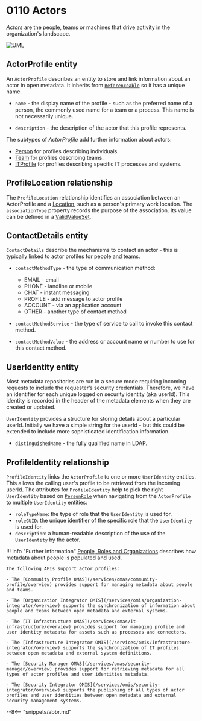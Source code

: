 <!-- SPDX-License-Identifier: CC-BY-4.0 -->
<!-- Copyright Contributors to the Egeria project. -->

# 0110 Actors

[*Actors*](/concepts/actor) are the people, teams or machines that drive activity in the organization's landscape.  

![UML](0110-Actors.svg "Collecting information about user identities and the people and systems behind them")

## ActorProfile entity
 
An `ActorProfile` describes an entity to store and link information about an actor in open metadata.  It inherits from [`Referenceable`](/types/0/0010-Base-Model) so it has a unique name.

- `name` - the display name of the profile - such as the preferred name of a person, the commonly used name for a team or a process.  This name is not necessarily unique.

- `description` - the description of the actor that this profile represents.

The subtypes of *ActorProfile* add further information about actors:

- [Person](/types/1/0112-People) for profiles describing individuals.
- [Team](/types/1/0115-Teams) for profiles describing teams.
- [ITProfile](/types/1/0117-IT-Profiles) for profiles describing specific IT processes and systems.

## ProfileLocation relationship

The `ProfileLocation` relationship identifies an association between an ActorProfile and a [Location](/types/0/0025-Locations), such as a person's primary work location.  The `associationType` property records the purpose of the association.  Its value can be defined in a [ValidValueSet](/types/5/0545-Reference-Data).

## ContactDetails entity
 
`ContactDetails` describe the mechanisms to contact an actor - this is typically linked to actor profiles for people and teams.

- `contactMethodType` - the type of communication method:

    * EMAIL - email
    * PHONE - landline or mobile
    * CHAT - instant messaging
    * PROFILE - add message to actor profile
    * ACCOUNT - via an application account
    * OTHER - another type of contact method
  
- `contactMethodService` - the type of service to call to invoke this contact method.

- `contactMethodValue` - the address or account name or number to use for this contact method.
 
## UserIdentity entity

Most metadata repositories are run in a secure mode requiring incoming requests to include the requester’s security credentials. Therefore, we have an identifier for each unique logged on security identity (aka userId). This identity is recorded in the header of the metadata elements when they are created or updated. 

`UserIdentity` provides a structure for storing details about a particular userId. Initially we have a simple string for the userId - but this could be extended to include more sophisticated identification information.

- `distinguishedName` - the fully qualified name in LDAP.

## ProfileIdentity relationship

`ProfileIdentity` links the `ActorProfile` to one or more `UserIdentity` entities.  This allows the calling user's profile to be retrieved from the incoming userId.  The attributes for `ProfileIdentity` help to pick the right `UserIdentity` based on [`PersonRole`](/types/1/0112-People) when navigating from the `ActorProfile` to multiple `UserIdentity` entities:

- `roleTypeName`: the type of role that the `UserIdentity` is used for.
- `roleGUID`: the unique identifier of the specific role that the `UserIdentity` is used for.
- `description`: a human-readable description of the use of the `UserIdentity` by the actor.



!!! info "Further information"
    [People, Roles and Organizations](/features/people-roles-organizations/overview) describes how metadata about people is populated and used.
    
    The following APIs support actor profiles:
    
    - The [Community Profile OMAS](/services/omas/community-profile/overview) provides support for managing metadata about people and teams.

    - The [Organization Integrator OMIS](/services/omis/organization-integrator/overview) supports the synchronization of information about people and teams between open metadata and external systems.

    - The [IT Infrastructure OMAS](/services/omas/it-infrastructure/overview) provides support for managing profile and user identity metadata for assets such as processes and connectors.
    
    - The [Infrastructure Integrator OMIS](/services/omis/infrastructure-integrator/overview) supports the synchronization of IT profiles between open metadata and external system definitions.
    
    - The [Security Manager OMAS](/services/omas/security-manager/overview) provides support for retrieving metadata for all types of actor profiles and user identities metadata.
    
    - The [Security Integrator OMIS](/services/omis/security-integrator/overview) supports the publishing of all types of actor profiles and user identities between open metadata and external security management systems.

--8<-- "snippets/abbr.md"
